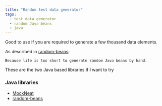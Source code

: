 ```yaml
---
title: "Random test data generator"
tags:
  - test data generator
  - random Java beans
  - java
---
```


Good to use if you are required to generate a few thousand data elements.

As described in [random-beans](https://github.com/benas/random-beans):

```
Because life is too short to generate random Java beans by hand.
```

<!--more-->

These are the two Java based libraries if I want to try

### Java libraries
* [MockNeat](https://github.com/nomemory/mockneat)
* [random-beans](https://github.com/benas/random-beans)